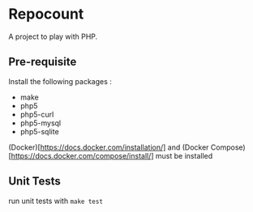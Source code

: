 
# Repocount

A project to play with PHP. 

## Pre-requisite

Install the following packages :

* make
* php5
* php5-curl
* php5-mysql
* php5-sqlite

(Docker)[https://docs.docker.com/installation/] and (Docker Compose)[https://docs.docker.com/compose/install/] must be installed

## Unit Tests

run unit tests with ``make test``
